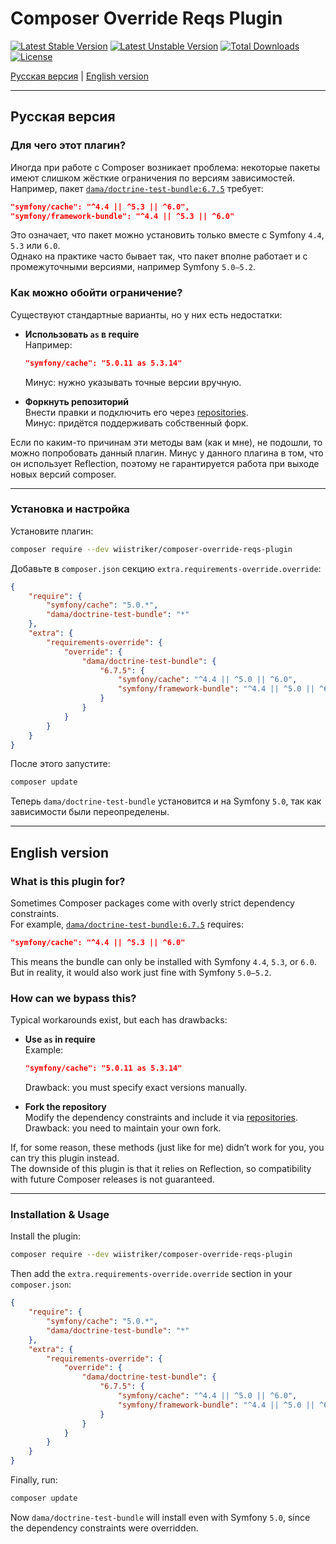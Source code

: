 # Composer Override Reqs Plugin

[![Latest Stable Version](https://poser.pugx.org/wiistriker/composer-override-reqs-plugin/v)](//packagist.org/packages/wiistriker/composer-override-reqs-plugin)
[![Latest Unstable Version](http://poser.pugx.org/wiistriker/composer-override-reqs-plugin/v/unstable)](https://packagist.org/packages/wiistriker/composer-override-reqs-plugin)
[![Total Downloads](https://poser.pugx.org/wiistriker/composer-override-reqs-plugin/downloads)](//packagist.org/packages/wiistriker/composer-override-reqs-plugin)
[![License](http://poser.pugx.org/wiistriker/composer-override-reqs-plugin/license)](https://packagist.org/packages/wiistriker/composer-override-reqs-plugin)


[Русская версия](#русская-версия) | [English version](#english-version)

---

## Русская версия

### Для чего этот плагин?

Иногда при работе с Composer возникает проблема: некоторые пакеты имеют слишком жёсткие ограничения по версиям зависимостей.  
Например, пакет [`dama/doctrine-test-bundle:6.7.5`](https://packagist.org/packages/dama/doctrine-test-bundle#v6.7.5) требует:

```json
"symfony/cache": "^4.4 || ^5.3 || ^6.0",
"symfony/framework-bundle": "^4.4 || ^5.3 || ^6.0"
```

Это означает, что пакет можно установить только вместе с Symfony `4.4`, `5.3` или `6.0`.  
Однако на практике часто бывает так, что пакет вполне работает и с промежуточными версиями, например Symfony `5.0–5.2`.

### Как можно обойти ограничение?

Существуют стандартные варианты, но у них есть недостатки:

- **Использовать `as` в require**  
  Например:
  ```json
  "symfony/cache": "5.0.11 as 5.3.14"
  ```  
  Минус: нужно указывать точные версии вручную.

- **Форкнуть репозиторий**  
  Внести правки и подключить его через [repositories](https://getcomposer.org/doc/05-repositories.md).  
  Минус: придётся поддерживать собственный форк.

Если по каким-то причинам эти методы вам (как и мне), не подошли, то можно попробовать данный плагин. Минус у данного плагина в том, что
он использует Reflection, поэтому не гарантируется работа при выходе новых версий composer.

---

### Установка и настройка

Установите плагин:

```bash
composer require --dev wiistriker/composer-override-reqs-plugin
```

Добавьте в `composer.json` секцию `extra.requirements-override.override`:

```json
{
    "require": {
        "symfony/cache": "5.0.*",
        "dama/doctrine-test-bundle": "*"
    },
    "extra": {
        "requirements-override": {
            "override": {
                "dama/doctrine-test-bundle": {
                    "6.7.5": {
                        "symfony/cache": "^4.4 || ^5.0 || ^6.0",
                        "symfony/framework-bundle": "^4.4 || ^5.0 || ^6.0"
                    }
                }
            }
        }
    }
}
```

После этого запустите:

```bash
composer update
```

Теперь `dama/doctrine-test-bundle` установится и на Symfony `5.0`, так как зависимости были переопределены.

---

## English version

### What is this plugin for?

Sometimes Composer packages come with overly strict dependency constraints.  
For example, [`dama/doctrine-test-bundle:6.7.5`](https://packagist.org/packages/dama/doctrine-test-bundle#v6.7.5) requires:

```json
"symfony/cache": "^4.4 || ^5.3 || ^6.0"
```

This means the bundle can only be installed with Symfony `4.4`, `5.3`, or `6.0`.  
But in reality, it would also work just fine with Symfony `5.0–5.2`.

### How can we bypass this?

Typical workarounds exist, but each has drawbacks:

- **Use `as` in require**  
  Example:
  ```json
  "symfony/cache": "5.0.11 as 5.3.14"
  ```  
  Drawback: you must specify exact versions manually.

- **Fork the repository**  
  Modify the dependency constraints and include it via [repositories](https://getcomposer.org/doc/05-repositories.md).  
  Drawback: you need to maintain your own fork.

If, for some reason, these methods (just like for me) didn’t work for you, you can try this plugin instead.  
The downside of this plugin is that it relies on Reflection, so compatibility with future Composer releases is not guaranteed.

---

### Installation & Usage

Install the plugin:

```bash
composer require --dev wiistriker/composer-override-reqs-plugin
```

Then add the `extra.requirements-override.override` section in your `composer.json`:

```json
{
    "require": {
        "symfony/cache": "5.0.*",
        "dama/doctrine-test-bundle": "*"
    },
    "extra": {
        "requirements-override": {
            "override": {
                "dama/doctrine-test-bundle": {
                    "6.7.5": {
                        "symfony/cache": "^4.4 || ^5.0 || ^6.0",
                        "symfony/framework-bundle": "^4.4 || ^5.0 || ^6.0"
                    }
                }
            }
        }
    }
}
```

Finally, run:

```bash
composer update
```

Now `dama/doctrine-test-bundle` will install even with Symfony `5.0`, since the dependency constraints were overridden.
